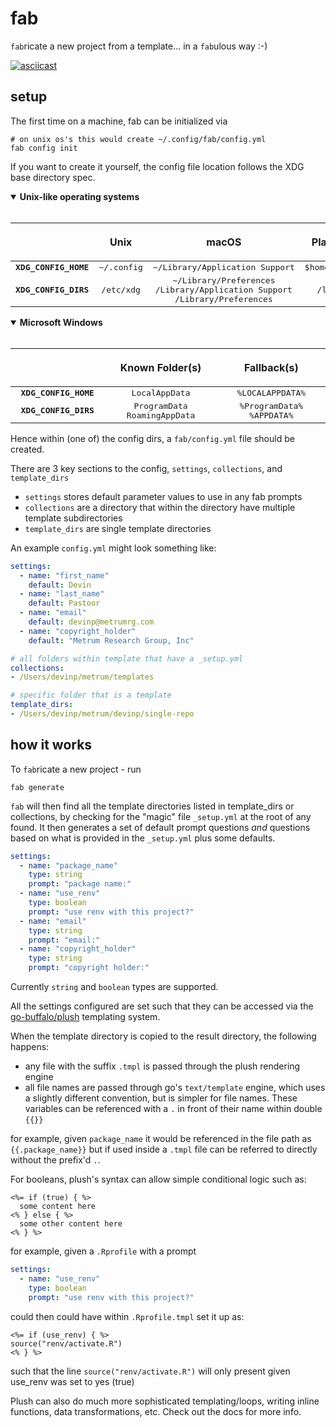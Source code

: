 # fab

`fab`ricate a new project from a template... in a `fab`ulous way :-) 

[![asciicast](https://asciinema.org/a/455511.svg)](https://asciinema.org/a/455511)

## setup

The first time on a machine, fab can be initialized via

```shell
# on unix os's this would create ~/.config/fab/config.yml
fab config init 
```

If you want to create it yourself, the config file location follows the XDG base directory spec. 


<details open>
    <summary><strong>Unix-like operating systems</strong></summary>
    <br/>

| <a href="#xdg-base-directory"><img width="400" height="0"></a> | <a href="#xdg-base-directory"><img width="500" height="0"></a><p>Unix</p> | <a href="#xdg-base-directory"><img width="600" height="0"></a><p>macOS</p>                                            | <a href="#xdg-base-directory"><img width="500" height="0"></a><p>Plan 9</p> |
| :------------------------------------------------------------: | :-----------------------------------------------------------------------: | :-------------------------------------------------------------------------------------------------------------------: | :-------------------------------------------------------------------------: |
| <kbd><b>XDG_CONFIG_HOME</b></kbd>                              | <kbd>~/.config</kbd>                                                      | <kbd>~/Library/Application&nbsp;Support</kbd>                                                                         | <kbd>$home/lib</kbd>                                                        |
| <kbd><b>XDG_CONFIG_DIRS</b></kbd>                              | <kbd>/etc/xdg</kbd>                                                       | <kbd>~/Library/Preferences</kbd><br/><kbd>/Library/Application&nbsp;Support</kbd><br/><kbd>/Library/Preferences</kbd> | <kbd>/lib</kbd>                                                             |

</details>

<details open>
    <summary><strong>Microsoft Windows</strong></summary>
    <br/>

| <a href="#xdg-base-directory"><img width="400" height="0"></a> | <a href="#xdg-base-directory"><img width="700" height="0"></a><p>Known&nbsp;Folder(s)</p> | <a href="#xdg-base-directory"><img width="900" height="0"></a><p>Fallback(s)</p> |
| :------------------------------------------------------------: | :---------------------------------------------------------------------------------------: | :------------------------------------------------------------------------------: |
| <kbd><b>XDG_CONFIG_HOME</b></kbd>                              | <kbd>LocalAppData</kbd>                                                                   | <kbd>%LOCALAPPDATA%</kbd>                                                        |
| <kbd><b>XDG_CONFIG_DIRS</b></kbd>                              | <kbd>ProgramData</kbd><br/><kbd>RoamingAppData</kbd>                                      | <kbd>%ProgramData%</kbd><br/><kbd>%APPDATA%</kbd>                                |

</details>

Hence within (one of) the config dirs, a `fab/config.yml` file should be created.

There are 3 key sections to the config, `settings`, `collections`, and `template_dirs`

* `settings` stores default parameter values to use in any fab prompts
* `collections` are a directory that within the directory have multiple template subdirectories
* `template_dirs` are single template directories

An example `config.yml` might look something like:

```yaml
settings:
  - name: "first_name"
    default: Devin
  - name: "last_name"
    default: Pastoor
  - name: "email"
    default: devinp@metrumrg.com
  - name: "copyright_holder"
    default: "Metrum Research Group, Inc"

# all folders within template that have a _setup.yml
collections:
- /Users/devinp/metrum/templates

# specific folder that is a template
template_dirs:
- /Users/devinp/metrum/devinp/single-repo

```

## how it works

To `fab`ricate a new project - run

```
fab generate
```


`fab` will then find all the template directories listed in template_dirs or collections,
by checking for the "magic" file `_setup.yml` at the root of any found.
It then generates a set of default prompt questions
_and_ questions based on what is provided in the `_setup.yml` plus some defaults.


```yaml
settings:
  - name: "package_name"
    type: string
    prompt: "package name:"
  - name: "use_renv"
    type: boolean
    prompt: "use renv with this project?"
  - name: "email"
    type: string
    prompt: "email:"
  - name: "copyright_holder"
    type: string
    prompt: "copyright holder:"
```

Currently `string` and `boolean` types are supported.

All the settings configured are set such that they can be accessed via
the [go-buffalo/plush](https://github.com/gobuffalo/plush) templating system.

When the template directory is copied to the result directory, the following happens:

* any file with the suffix `.tmpl` is passed through the plush rendering engine
* all file names are passed through go's `text/template` engine, which
uses a slightly different convention, but is simpler for file names.
 These variables can be referenced with a `.` in front of their name within double `{{}}`

for example, given `package_name` it would be referenced in the file path
as `{{.package_name}}` but if used inside a `.tmpl` file can be referred
to directly without the prefix'd `.`.

For booleans, plush's syntax can allow simple conditional logic such as:

```
<%= if (true) { %>
  some content here 
<% } else { %>
  some other content here
<% } %>
```

for example, given a `.Rprofile` with a prompt

```yaml
settings:
  - name: "use_renv"
    type: boolean
    prompt: "use renv with this project?"
```

could then could have within `.Rprofile.tmpl` set it up as:

```
<%= if (use_renv) { %>
source("renv/activate.R")
<% } %>
```

such that the line `source("renv/activate.R")` will only present
given use_renv was set to yes (true)

Plush can also do much more sophisticated templating/loops, writing inline functions, data transformations,
etc. Check out the docs for more info.